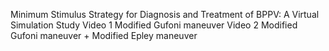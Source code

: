 Minimum Stimulus Strategy for Diagnosis and Treatment of BPPV: A Virtual Simulation Study
Video 1 Modified Gufoni maneuver
Video 2 Modified Gufoni maneuver + Modified Epley maneuver
